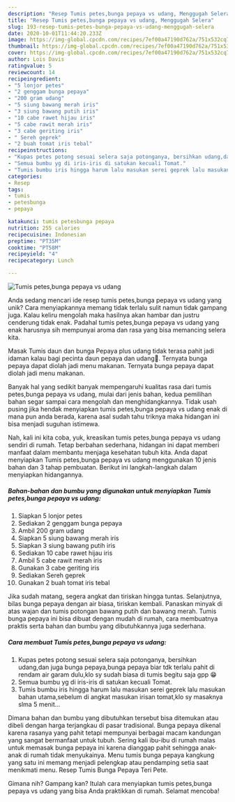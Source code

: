 ```yaml
---
description: "Resep Tumis petes,bunga pepaya vs udang, Menggugah Selera"
title: "Resep Tumis petes,bunga pepaya vs udang, Menggugah Selera"
slug: 193-resep-tumis-petes-bunga-pepaya-vs-udang-menggugah-selera
date: 2020-10-01T11:44:20.233Z
image: https://img-global.cpcdn.com/recipes/7ef00a47190d762a/751x532cq70/tumis-petesbunga-pepaya-vs-udang-foto-resep-utama.jpg
thumbnail: https://img-global.cpcdn.com/recipes/7ef00a47190d762a/751x532cq70/tumis-petesbunga-pepaya-vs-udang-foto-resep-utama.jpg
cover: https://img-global.cpcdn.com/recipes/7ef00a47190d762a/751x532cq70/tumis-petesbunga-pepaya-vs-udang-foto-resep-utama.jpg
author: Lois Davis
ratingvalue: 5
reviewcount: 14
recipeingredient:
- "5 lonjor petes"
- "2 genggam bunga pepaya"
- "200 gram udang"
- "5 siung bawang merah iris"
- "3 siung bawang putih iris"
- "10 cabe rawet hijau iris"
- "5 cabe rawit merah iris"
- "3 cabe geriting iris"
- " Sereh geprek"
- "2 buah tomat iris tebal"
recipeinstructions:
- "Kupas petes potong sesuai selera saja potonganya, bersihkan udang,dan juga bunga pepaya,bunga pepaya biar tdk terlalu pahit di rendam air garam dulu,klo sy sudah biasa di tumis begitu saja gpp 😁"
- "Semua bumbu yg di iris-iris di satukan kecuali Tomat."
- "Tumis bumbu iris hingga harum lalu masukan serei geprek lalu masukan bahan utama,sebelum di angkat masukan irisan tomat,klo sy masaknya slma 5 menit..."
categories:
- Resep
tags:
- tumis
- petesbunga
- pepaya

katakunci: tumis petesbunga pepaya 
nutrition: 255 calories
recipecuisine: Indonesian
preptime: "PT35M"
cooktime: "PT58M"
recipeyield: "4"
recipecategory: Lunch

---
```



![Tumis petes,bunga pepaya vs udang](https://img-global.cpcdn.com/recipes/7ef00a47190d762a/751x532cq70/tumis-petesbunga-pepaya-vs-udang-foto-resep-utama.jpg)

Anda sedang mencari ide resep tumis petes,bunga pepaya vs udang yang unik? Cara menyiapkannya memang tidak terlalu sulit namun tidak gampang juga. Kalau keliru mengolah maka hasilnya akan hambar dan justru cenderung tidak enak. Padahal tumis petes,bunga pepaya vs udang yang enak harusnya sih mempunyai aroma dan rasa yang bisa memancing selera kita.

Masak Tumis daun dan bunga Pepaya plus udang tidak terasa pahit jadi idaman kalau bagi pecinta daun pepaya dan udang🙏. Ternyata bunga pepaya dapat diolah jadi menu makanan. Ternyata bunga pepaya dapat diolah jadi menu makanan.

Banyak hal yang sedikit banyak mempengaruhi kualitas rasa dari tumis petes,bunga pepaya vs udang, mulai dari jenis bahan, kedua pemilihan bahan segar sampai cara mengolah dan menghidangkannya. Tidak usah pusing jika hendak menyiapkan tumis petes,bunga pepaya vs udang enak di mana pun anda berada, karena asal sudah tahu triknya maka hidangan ini bisa menjadi suguhan istimewa.


Nah, kali ini kita coba, yuk, kreasikan tumis petes,bunga pepaya vs udang sendiri di rumah. Tetap berbahan sederhana, hidangan ini dapat memberi manfaat dalam membantu menjaga kesehatan tubuh kita. Anda dapat menyiapkan Tumis petes,bunga pepaya vs udang menggunakan 10 jenis bahan dan 3 tahap pembuatan. Berikut ini langkah-langkah dalam menyiapkan hidangannya.

<!--inarticleads1-->

##### Bahan-bahan dan bumbu yang digunakan untuk menyiapkan Tumis petes,bunga pepaya vs udang:

1. Siapkan 5 lonjor petes
1. Sediakan 2 genggam bunga pepaya
1. Ambil 200 gram udang
1. Siapkan 5 siung bawang merah iris
1. Siapkan 3 siung bawang putih iris
1. Sediakan 10 cabe rawet hijau iris
1. Ambil 5 cabe rawit merah iris
1. Gunakan 3 cabe geriting iris
1. Sediakan  Sereh geprek
1. Gunakan 2 buah tomat iris tebal


Jika sudah matang, segera angkat dan tiriskan hingga tuntas. Selanjutnya, bilas bunga pepaya dengan air biasa, tiriskan kembali. Panaskan minyak di atas wajan dan tumis potongan bawang putih dan bawang merah. Tumis bunga pepaya ini bisa dibuat dengan mudah di rumah, cara membuatnya praktis serta bahan dan bumbu yang dibutuhkannya juga sederhana. 

<!--inarticleads2-->

##### Cara membuat Tumis petes,bunga pepaya vs udang:

1. Kupas petes potong sesuai selera saja potonganya, bersihkan udang,dan juga bunga pepaya,bunga pepaya biar tdk terlalu pahit di rendam air garam dulu,klo sy sudah biasa di tumis begitu saja gpp 😁
1. Semua bumbu yg di iris-iris di satukan kecuali Tomat.
1. Tumis bumbu iris hingga harum lalu masukan serei geprek lalu masukan bahan utama,sebelum di angkat masukan irisan tomat,klo sy masaknya slma 5 menit...


Dimana bahan dan bumbu yang dibutuhkan tersebut bisa ditemukan atau dibeli dengan harga terjangkau di pasar tradisional. Bunga pepaya dikenal karena rasanya yang pahit tetapi mempunyai berbagai macam kandungan yang sangat bermanfaat untuk tubuh. Sering kali ibu-ibu di rumah malas untuk memasak bunga pepaya ini karena dianggap pahit sehingga anak-anak di rumah tidak menyukainya. Menu tumis bunga pepaya kangkung yang satu ini memang menjadi pelengkap atau pendamping setia saat menikmati menu. Resep Tumis Bunga Pepaya Teri Pete. 

Gimana nih? Gampang kan? Itulah cara menyiapkan tumis petes,bunga pepaya vs udang yang bisa Anda praktikkan di rumah. Selamat mencoba!

